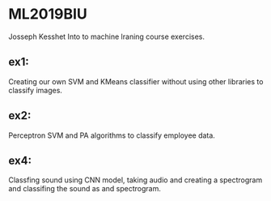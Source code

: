 # ML2019BIU
Josseph Kesshet Into to machine lraning course exercises.

## ex1:
Creating our own SVM and KMeans classifier without using other libraries to classify images.

## ex2:
Perceptron SVM and PA algorithms to classify employee data.

## ex4:
Classfing sound using CNN model, taking audio and creating a spectrogram and classifing the sound as and spectrogram.
